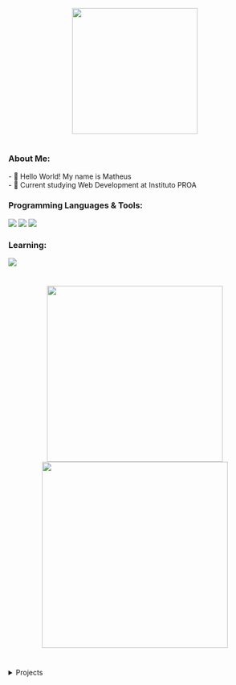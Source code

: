 <p align="center">
<img width="250px" src="https://res.cloudinary.com/dpmtqiciw/image/upload/v1678710094/image_2_syxchb.png">
</p>
<h1></h1>

<h3>About Me:</h3>
- 👋 Hello World! My name is Matheus<br>
- 📘 Current studying Web Development at Instituto PROA<br>

<h3>Programming Languages & Tools:</h3>
<p align="left">
<img src="https://img.shields.io/badge/HTML5-E34F26?style=for-the-badge&logo=html5&logoColor=white"/>
<img src="https://img.shields.io/badge/CSS3-1572B6?style=for-the-badge&logo=css3&logoColor=white"/>
<img src="https://img.shields.io/badge/JavaScript-323330?style=for-the-badge&logo=javascript&logoColor=F7DF1E"/>
</p>

<h3>Learning:</h3>
<img src="https://img.shields.io/badge/React-20232A?style=for-the-badge&logo=react&logoColor=61DAFB"/>

<h1></h1>

<div align="center">
<img style="width:350px;" src="https://github-readme-stats-sigma-five.vercel.app/api?username=MatheusVSN&show_icons=true&theme=radical">
<img style="width:370px;" src="https://github-readme-stats-sigma-five.vercel.app/api/top-langs/?username=MatheusVSN&layout=compact&theme=radical">
</div>

<h1></h1>

<details>
<summary>Projects</summary>
<br>

[![NFT Card Preview](https://github-readme-stats.vercel.app/api/pin/?username=MatheusVSN&repo=frontendmentor-nft-card-preview-component&theme=radical)](https://github.com/MatheusVSN/frontendmentor-nft-card-preview-component)
[![QR Code Component](https://github-readme-stats.vercel.app/api/pin/?username=MatheusVSN&repo=Frontend-Mentor-QR-Code-Component&theme=radical)](https://github.com/MatheusVSN/Frontend-Mentor-QR-Code-Component)
[![Sign Up Page](https://github-readme-stats.vercel.app/api/pin/?username=MatheusVSN&repo=Codewell-Gradie-SignUp&theme=radical)](https://github.com/MatheusVSN/Codewell-Gradie-SignUp)
[![Newsletter Popup](https://github-readme-stats.vercel.app/api/pin/?username=MatheusVSN&repo=Codewell-Newsletter-Popup&theme=radical)](https://github.com/MatheusVSN/Codewell-Newsletter-Popup)

</details>
